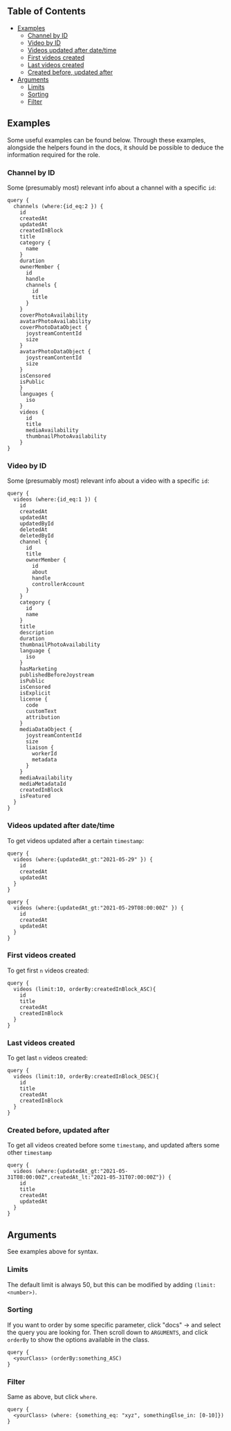 Table of Contents
---
<!-- TOC START min:1 max:4 link:true asterisk:false update:true -->
  - [Examples](#examples)
    - [Channel by ID](#channel-by-id)
    - [Video by ID](#video-by-id)
    - [Videos updated after date/time](#videos-updated-after-datetime)
    - [First videos created](#first-videos-created)
    - [Last videos created](#last-videos-created)
    - [Created before, updated after](#created-before-updated-after)
  - [Arguments](#arguments)
    - [Limits](#limits)
    - [Sorting](#sorting)
    - [Filter](#filter)
<!-- TOC END -->

## Examples
Some useful examples can be found below. Through these examples, alongside the helpers found in the docs, it should be possible to deduce the information required for the role.

### Channel by ID
Some (presumably most) relevant info about a channel with a specific `id`:
```
query {
  channels (where:{id_eq:2 }) {
    id
    createdAt
    updatedAt
    createdInBlock
    title
    category {
      name
    }
    duration
    ownerMember {
      id
      handle
      channels {
        id
        title
      }
    }
    coverPhotoAvailability
    avatarPhotoAvailability
    coverPhotoDataObject {
      joystreamContentId
      size
    }
    avatarPhotoDataObject {
      joystreamContentId
      size
    }
    isCensored
    isPublic
  	}
    languages {
      iso
    }
    videos {
      id
      title
      mediaAvailability
      thumbnailPhotoAvailability
    }
}
```

### Video by ID
Some (presumably most) relevant info about a video with a specific `id`:
```
query {
  videos (where:{id_eq:1 }) {
    id
    createdAt
    updatedAt
    updatedById
    deletedAt
    deletedById
    channel {
      id
      title
      ownerMember {
        id
        about
        handle
        controllerAccount
      }
    }
    category {
      id
      name
    }
    title
    description
    duration
    thumbnailPhotoAvailability
    language {
      iso
    }
    hasMarketing
    publishedBeforeJoystream
    isPublic
    isCensored
    isExplicit
    license {
      code
      customText
      attribution
    }
    mediaDataObject {
      joystreamContentId
      size
      liaison {
        workerId
        metadata
      }
    }
    mediaAvailability
    mediaMetadataId
    createdInBlock
    isFeatured
  }
}
```

### Videos updated after date/time
To get videos updated after a certain `timestamp`:
```
query {
  videos (where:{updatedAt_gt:"2021-05-29" }) {
    id
    createdAt
    updatedAt
  }
}
```
```
query {
  videos (where:{updatedAt_gt:"2021-05-29T08:00:00Z" }) {
    id
    createdAt
    updatedAt
  }
}
```

### First videos created
To get first `n` videos created:
```
query {
  videos (limit:10, orderBy:createdInBlock_ASC){
    id
    title
    createdAt
    createdInBlock
  }
}
```
### Last videos created
To get last `n` videos created:
```
query {
  videos (limit:10, orderBy:createdInBlock_DESC){
    id
    title
    createdAt
    createdInBlock
  }
}
```
### Created before, updated after
To get all videos created before some `timestamp`, and updated afters some other `timestamp`
```
query {
  videos (where:{updatedAt_gt:"2021-05-31T08:00:00Z",createdAt_lt:"2021-05-31T07:00:00Z"}) {
    id
    title
    createdAt
    updatedAt
  }
}
```

## Arguments
See examples above for syntax.

### Limits
The default limit is always 50, but this can be modified by adding `(limit: <number>)`.

### Sorting
If you want to order by some specific parameter, click "docs" -> and select the query you are looking for. Then scroll down to `ARGUMENTS`, and click `orderBy` to show the options available in the class.
```
query {
  <yourClass> (orderBy:something_ASC)
}
```

### Filter
Same as above, but click `where`.
```
query {
  <yourClass> (where: {something_eq: "xyz", somethingElse_in: [0-10]})
}
